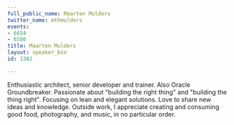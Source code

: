 ```yaml
---
full_public_name: Maarten Mulders
twitter_name: mthmulders
events:
- 6654
- 6500
title: Maarten Mulders
layout: speaker_bio
id: 1382

---
```

Enthusiastic architect, senior developer and trainer. Also Oracle Groundbreaker. Passionate about "building the right thing" and "building the thing right". Focusing on lean and elegant solutions. Love to share new ideas and knowledge. Outside work, I appreciate creating and consuming good food, photography, and music, in no particular order.